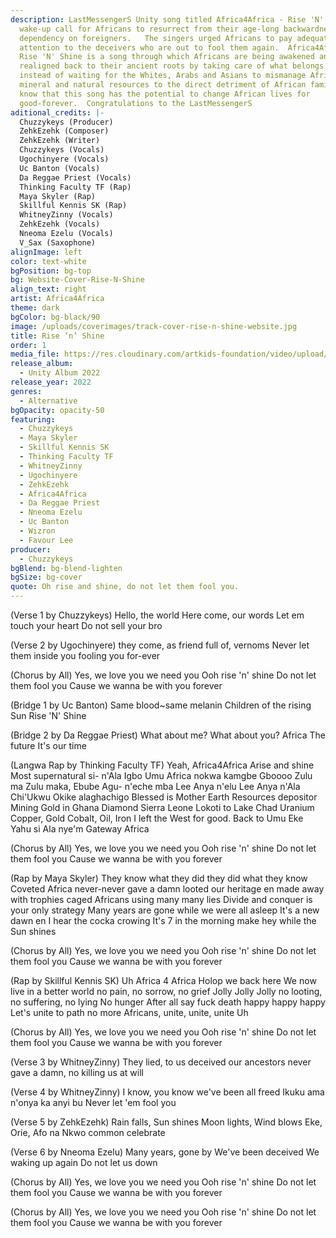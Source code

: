 ```yaml
---
description: LastMessengerS Unity song titled Africa4Africa - Rise 'N' Shine is a
  wake-up call for Africans to resurrect from their age-long backwardness and
  dependency on foreigners.   The singers urged Africans to pay adequate
  attention to the deceivers who are out to fool them again.  Africa4Africa -
  Rise 'N' Shine is a song through which Africans are being awakened and
  realigned back to their ancient roots by taking care of what belongs to them
  instead of waiting for the Whites, Arabs and Asians to mismanage Africa's
  mineral and natural resources to the direct detriment of African families.  We
  know that this song has the potential to change African lives for
  good-forever.  Congratulations to the LastMessengerS
aditional_credits: |-
  Chuzzykeys (Producer)
  ZehkEzehk (Composer)
  ZehkEzehk (Writer)
  Chuzzykeys (Vocals)
  Ugochinyere (Vocals)
  Uc Banton (Vocals)
  Da Reggae Priest (Vocals)
  Thinking Faculty TF (Rap)
  Maya Skyler (Rap)
  Skillful Kennis SK (Rap)
  WhitneyZinny (Vocals)
  ZehkEzehk (Vocals)
  Nneoma Ezelu (Vocals)
  V_Sax (Saxophone)
alignImage: left
color: text-white
bgPosition: bg-top
bg: Website-Cover-Rise-N-Shine
align_text: right
artist: Africa4Africa
theme: dark
bgColor: bg-black/90
image: /uploads/coverimages/track-cover-rise-n-shine-website.jpg
title: Rise ‘n’ Shine
order: 1
media_file: https://res.cloudinary.com/artkids-foundation/video/upload/v1676429437/01._Africa4Africa_-_Rise_N_Shine_ab81v0.mp3
release_album:
  - Unity Album 2022
release_year: 2022
genres:
  - Alternative
bgOpacity: opacity-50
featuring:
  - Chuzzykeys
  - Maya Skyler
  - Skillful Kennis SK
  - Thinking Faculty TF
  - WhitneyZinny
  - Ugochinyere
  - ZehkEzehk
  - Africa4Africa
  - Da Reggae Priest
  - Nneoma Ezelu
  - Uc Banton
  - Wizron
  - Favour Lee
producer:
  - Chuzzykeys
bgBlend: bg-blend-lighten
bgSize: bg-cover
quote: Oh rise and shine, do not let them fool you.
---
```


(Verse 1 by Chuzzykeys)
Hello, the world
Here come, our words
Let em touch your heart
Do not sell your bro

(Verse 2 by Ugochinyere)
they come, as friend
full of, vernoms
Never let them inside you
fooling you for-ever

(Chorus by All)
Yes, we love you
we need you
Ooh rise 'n' shine
Do not let them fool you
Cause we wanna be
with you forever

(Bridge 1 by Uc Banton)
Same blood~same melanin
Children of the rising Sun
Rise 'N' Shine

(Bridge 2 by Da Reggae Priest)
What about me?
What about you?
Africa
The future
It's our time

(Langwa Rap by Thinking Faculty TF)
Yeah,
Africa4Africa
Arise and shine
Most supernatural si- n'Ala Igbo
Umu Africa nokwa
kamgbe Gboooo
Zulu ma Zulu maka, Ebube Agu- n'eche mba
Lee Anya n'elu
Lee Anya n'Ala
Chi'Ukwu Okike alaghachigo
Blessed is Mother Earth
Resources depositor
Mining Gold in Ghana
Diamond Sierra Leone
Lokoti to Lake Chad
Uranium Copper, Gold
Cobalt, Oil, Iron
I left the West for good.
Back to Umu Eke
Yahu si Ala nye'm
Gateway Africa

(Chorus by All)
Yes, we love you
we need you
Ooh rise 'n' shine
Do not let them fool you
Cause we wanna be
with you forever

(Rap by Maya Skyler)
They know what they did they did what they know
Coveted Africa never-never gave a damn
looted our heritage en made away with trophies
caged Africans using many many lies
Divide and conquer is your only strategy
Many years are gone while we were all asleep
It's a new dawn en I hear the cocka crowing
It's 7 in the morning
make hey while the Sun shines

(Chorus by All)
Yes, we love you
we need you
Ooh rise 'n' shine
Do not let them fool you
Cause we wanna be
with you forever

(Rap by Skillful Kennis SK)
Uh
Africa 4 Africa
Holop we back here
We now live in a better world
no pain,
no sorrow,
no grief
Jolly Jolly Jolly
no looting,
no suffering,
no lying
No hunger
After all say fuck death
happy happy happy
Let's unite to path no more
Africans, unite, unite, unite
Uh

(Chorus by All)
Yes, we love you
we need you
Ooh rise 'n' shine
Do not let them fool you
Cause we wanna be
with you forever

(Verse 3 by WhitneyZinny)
They lied, to us
deceived our ancestors
never gave a damn, no
killing us at will

(Verse 4 by WhitneyZinny)
I know, you know
we've been all freed
Ikuku ama n'onya ka anyi bu
Never let 'em fool you

(Verse 5 by ZehkEzehk)
Rain falls, Sun shines
Moon lights, Wind blows
Eke, Orie, Afo na Nkwo
common celebrate

(Verse 6 by Nneoma Ezelu)
Many years, gone by
We've been deceived
We waking up again
Do not let us down

(Chorus by All)
Yes, we love you
we need you
Ooh rise 'n' shine
Do not let them fool you
Cause we wanna be
with you forever

(Chorus by All)
Yes, we love you
we need you
Ooh rise 'n' shine
Do not let them fool you
Cause we wanna be
with you forever
